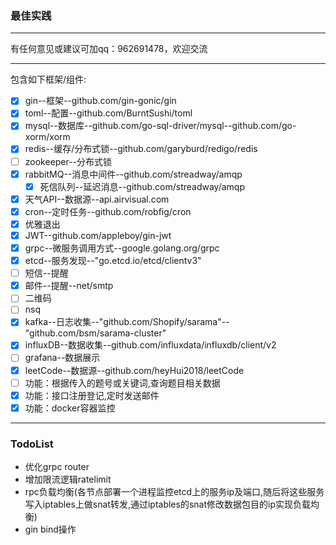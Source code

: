 ### 最佳实践
***
有任何意见或建议可加qq：962691478，欢迎交流
***
包含如下框架/组件:
* [x] gin--框架--github.com/gin-gonic/gin
* [x] toml--配置--github.com/BurntSushi/toml
* [x] mysql--数据库--github.com/go-sql-driver/mysql--github.com/go-xorm/xorm
* [x] redis--缓存/分布式锁--github.com/garyburd/redigo/redis
* [ ] zookeeper--分布式锁
* [x] rabbitMQ--消息中间件--github.com/streadway/amqp
    * [x] 死信队列--延迟消息--github.com/streadway/amqp
* [x] 天气API--数据源--api.airvisual.com
* [x] cron--定时任务--github.com/robfig/cron
* [x] 优雅退出
* [x] JWT--github.com/appleboy/gin-jwt
* [x] grpc--微服务调用方式--google.golang.org/grpc
* [x] etcd--服务发现--"go.etcd.io/etcd/clientv3"
* [ ] 短信--提醒
* [x] 邮件--提醒--net/smtp
* [ ] 二维码
* [ ] nsq
* [x] kafka--日志收集--"github.com/Shopify/sarama"--"github.com/bsm/sarama-cluster"
* [x] influxDB--数据收集--github.com/influxdata/influxdb/client/v2
* [ ] grafana--数据展示
* [x] leetCode--数据源--github.com/heyHui2018/leetCode
* [ ] 功能：根据传入的题号或关键词,查询题目相关数据
* [x] 功能：接口注册登记,定时发送邮件
* [x] 功能：docker容器监控
***
### TodoList
* 优化grpc router
* 增加限流逻辑ratelimit
* rpc负载均衡(各节点部署一个进程监控etcd上的服务ip及端口,随后将这些服务写入iptables上做snat转发,通过iptables的snat修改数据包目的ip实现负载均衡)
* gin bind操作

